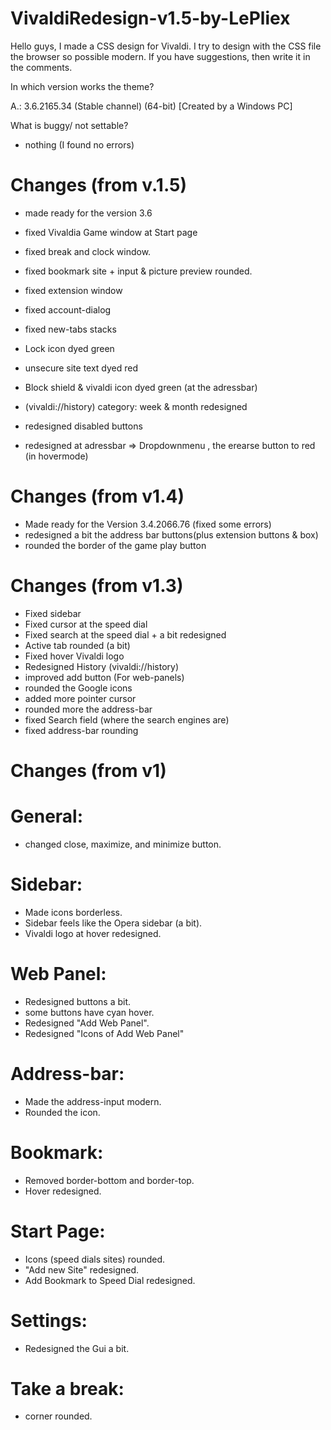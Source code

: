 # VivaldiRedesign-v1.5-by-LePliex

Hello guys, I made a CSS design for Vivaldi. I try to design with the CSS file the browser so possible modern. If you have suggestions, then write it in the comments.

  In which version works the theme?
 
 A.: 3.6.2165.34 (Stable channel) (64-bit) [Created by a Windows PC]

  What is buggy/ not settable?
  
  - nothing (I found no errors)
  
Changes (from v.1.5)
=

- made ready for the version 3.6
- fixed Vivaldia Game window at Start page
- fixed break and clock window.
- fixed bookmark site + input & picture preview rounded.
- fixed extension window
- fixed account-dialog
- fixed new-tabs stacks

- Lock icon dyed green
- unsecure site text dyed red
- Block shield & vivaldi icon dyed green (at the adressbar)
- (vivaldi://history) category: week & month redesigned
- redesigned disabled buttons 
- redesigned at adressbar => Dropdownmenu , the erearse button to red (in hovermode)

Changes (from v1.4)
=

- Made ready for the Version 3.4.2066.76 (fixed some errors)
- redesigned a bit the address bar buttons(plus extension buttons & box)
- rounded the border of the game play button


Changes (from v1.3)
=

- Fixed sidebar
- Fixed cursor at the speed dial
- Fixed search at the speed dial + a bit redesigned
- Active tab rounded (a bit)
- Fixed hover Vivaldi logo
- Redesigned History (vivaldi://history)
- improved add button (For web-panels)
- rounded the Google icons
- added more pointer cursor
- rounded more the address-bar
- fixed Search field (where the search engines are)
- fixed address-bar rounding


Changes (from v1)
=
General:
=
- changed close, maximize, and minimize button.

Sidebar:
=
- Made icons borderless.
- Sidebar feels like the Opera sidebar (a bit).
- Vivaldi logo at hover redesigned.


Web Panel:
=
- Redesigned buttons a bit.
- some buttons have cyan hover.
- Redesigned "Add Web Panel".
- Redesigned "Icons of Add Web Panel"


Address-bar:
=
- Made the address-input modern.
- Rounded the icon.


Bookmark:
=
- Removed border-bottom and border-top.
- Hover redesigned.


Start Page:
=

- Icons (speed dials sites) rounded.
- "Add new Site" redesigned.
- Add Bookmark to Speed Dial redesigned.


Settings:
=

- Redesigned the Gui a bit.


Take a break:
=

- corner rounded.
